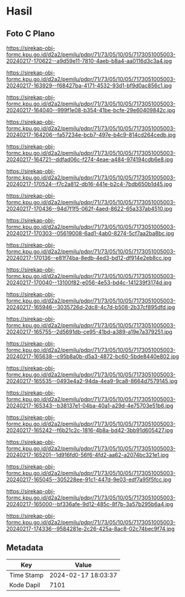 # Hasil

## Foto C Plano

https://sirekap-obj-formc.kpu.go.id/d2a2/pemilu/pdpr/71/73/05/10/05/7173051005003-20240217-170622--a9d59e11-7810-4aeb-b8a4-aa0116d3c3a4.jpg

https://sirekap-obj-formc.kpu.go.id/d2a2/pemilu/pdpr/71/73/05/10/05/7173051005003-20240217-163929--f68427ba-4171-4532-93d1-bf9d0ac856c1.jpg

https://sirekap-obj-formc.kpu.go.id/d2a2/pemilu/pdpr/71/73/05/10/05/7173051005003-20240217-164040--999f1e08-b354-41be-bcfe-29e60409842c.jpg

https://sirekap-obj-formc.kpu.go.id/d2a2/pemilu/pdpr/71/73/05/10/05/7173051005003-20240217-164206--fa57234e-bcb7-497e-b4c9-814cd264cedb.jpg

https://sirekap-obj-formc.kpu.go.id/d2a2/pemilu/pdpr/71/73/05/10/05/7173051005003-20240217-164721--ddfad06c-f274-4eae-a484-974194cdb6e8.jpg

https://sirekap-obj-formc.kpu.go.id/d2a2/pemilu/pdpr/71/73/05/10/05/7173051005003-20240217-170524--f7c2a812-db16-441e-b2c4-7bdb650b1d45.jpg

https://sirekap-obj-formc.kpu.go.id/d2a2/pemilu/pdpr/71/73/05/10/05/7173051005003-20240217-170436--94d7f1f5-062f-4aed-8622-65a337ab4510.jpg

https://sirekap-obj-formc.kpu.go.id/d2a2/pemilu/pdpr/71/73/05/10/05/7173051005003-20240217-170303--05619008-6ad1-4ab0-8274-5cf7aa2ba8bc.jpg

https://sirekap-obj-formc.kpu.go.id/d2a2/pemilu/pdpr/71/73/05/10/05/7173051005003-20240217-170136--e81f74ba-8edb-4ed3-bd12-df914e2eb8cc.jpg

https://sirekap-obj-formc.kpu.go.id/d2a2/pemilu/pdpr/71/73/05/10/05/7173051005003-20240217-170040--13100f82-e056-4e53-bd4c-141239f3174d.jpg

https://sirekap-obj-formc.kpu.go.id/d2a2/pemilu/pdpr/71/73/05/10/05/7173051005003-20240217-165946--3035726d-2dc8-4c7d-b508-2b37cf895dfd.jpg

https://sirekap-obj-formc.kpu.go.id/d2a2/pemilu/pdpr/71/73/05/10/05/7173051005003-20240217-165755--2d5691db-ce95-41bd-a389-a19e7a379251.jpg

https://sirekap-obj-formc.kpu.go.id/d2a2/pemilu/pdpr/71/73/05/10/05/7173051005003-20240217-165638--c95b8a0b-d5a3-4872-bc60-5bde8440e802.jpg

https://sirekap-obj-formc.kpu.go.id/d2a2/pemilu/pdpr/71/73/05/10/05/7173051005003-20240217-165535--0493e4a2-94da-4ea9-9ca8-8664d7579145.jpg

https://sirekap-obj-formc.kpu.go.id/d2a2/pemilu/pdpr/71/73/05/10/05/7173051005003-20240217-165343--b38137e1-04ba-40a1-a29d-4e75703e51b6.jpg

https://sirekap-obj-formc.kpu.go.id/d2a2/pemilu/pdpr/71/73/05/10/05/7173051005003-20240217-165242--f6b21c2c-1816-4b8a-bd42-3bb91d605427.jpg

https://sirekap-obj-formc.kpu.go.id/d2a2/pemilu/pdpr/71/73/05/10/05/7173051005003-20240217-165201--1d916fd0-56f6-4fd2-aa62-a2074bc321e1.jpg

https://sirekap-obj-formc.kpu.go.id/d2a2/pemilu/pdpr/71/73/05/10/05/7173051005003-20240217-165045--305228ee-91c1-447d-9e03-edf7a95f5fcc.jpg

https://sirekap-obj-formc.kpu.go.id/d2a2/pemilu/pdpr/71/73/05/10/05/7173051005003-20240217-165000--bf336afe-9d12-485c-8f7b-3a57b295b6a4.jpg

https://sirekap-obj-formc.kpu.go.id/d2a2/pemilu/pdpr/71/73/05/10/05/7173051005003-20240217-174336--9584281e-2c26-425a-8ac8-02c74bec9f74.jpg


## Metadata

| Key        | Value               |
| ---------- | ------------------- |
| Time Stamp | 2024-02-17 18:03:37 |
| Kode Dapil | 7101                |



